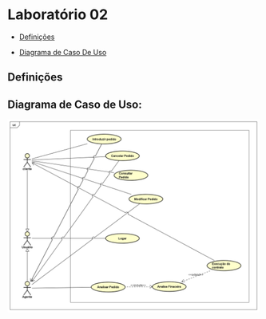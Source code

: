 # Laboratório 02

- [Definições](#definições)

- [Diagrama de Caso De Uso](#diagrama-de-caso-de-uso)

## Definições

## Diagrama de Caso de Uso:

![Diagrama_CasoDeUso](./Projeto/Print%20-%20Diagrama%20de%20Caso%20de%20Uso.png)